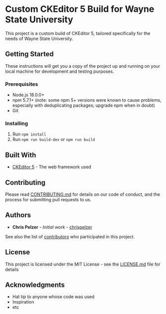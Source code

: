 # Custom CKEditor 5 Build for Wayne State University

This project is a custom build of CKEditor 5, tailored specifically for the needs of Wayne State University.

## Getting Started

These instructions will get you a copy of the project up and running on your local machine for development and testing purposes.

### Prerequisites

* Node.js 18.0.0+
* npm 5.7.1+ (note: some npm 5+ versions were known to cause problems, especially with deduplicating packages; upgrade npm when in doubt)
* Git

### Installing

1. Run `npm install`
2. Run `npm run build-dev` or `npm run build`

## Built With

* [CKEditor 5](https://ckeditor.com/ckeditor-5/) - The web framework used

## Contributing

Please read [CONTRIBUTING.md](CONTRIBUTING.md) for details on our code of conduct, and the process for submitting pull requests to us.

## Authors

* **Chris Pelzer** - *Initial work* - [chrispelzer](https://github.com/chrispelzer)

See also the list of [contributors](https://github.com/waynestate/ckeditor5-wsu/contributors) who participated in this project.

## License

This project is licensed under the MIT License - see the [LICENSE.md](LICENSE.md) file for details

## Acknowledgments

* Hat tip to anyone whose code was used
* Inspiration
* etc